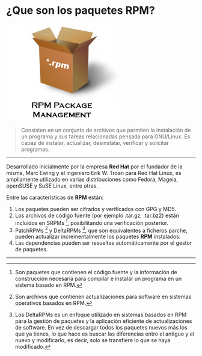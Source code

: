 # ¿Que son los paquetes RPM?
![Imagen](img/rpm1.png)
> Consisten en un conjunto de archivos que permiten la instalación de un programa y sus tareas relacionadas pensada para GNU/Linux. Es capaz de instalar, actualizar, desinstalar, verificar y solicitar programas. 
---
Desarrollado inicialmente por la empresa **Red Hat** por el fundador de la misma, Marc Ewing y el ingeniero Erik W. Troan para Red Hat Linux, es ampliamente utilizado en varias distribuciones como Fedora, Mageia, openSUSE y SuSE Linux, entre otras.


Entre las características de **RPM** están:

1. Los paquetes pueden ser cifrados y verificados con GPG y MD5.
2. Los archivos de código fuente (por ejemplo .tar.gz, .tar.bz2) están incluidos en SRPMs [^1], posibilitando una verificación posterior.
3. PatchRPMs [^2] y DeltaRPMs [^3], que son equivalentes a ficheros parche, pueden actualizar incrementalmente los paquetes **RPM** instalados.
4. Las dependencias pueden ser resueltas automáticamente por el gestor de paquetes.

---
[^1]: Son paquetes que contienen el código fuente y la información de construcción necesaria para compilar e instalar un programa en un sistema basado en RPM.

[^2]: Son archivos que contienen actualizaciones para software en sistemas operativos basados en RPM.

[^3]: Los DeltaRPMs es un enfoque utilizado en sistemas basados en RPM para la gestión de paquetes y la aplicación eficiente de actualizaciones de software. En vez de descargar todos los paquetes nuevos más los que ya tienes, lo que hace es buscar las diferencias entre el antiguo y el nuevo y modificarlo, es decir, solo se transfiere lo que se haya modificado.
